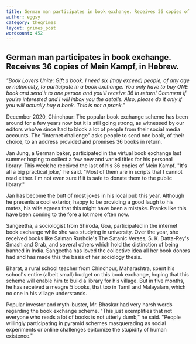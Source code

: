 ```yaml
---
title: German man participates in book exchange. Receives 36 copies of Mein Kampf.
author: eggsy
category: thegrimes
layout: grimes_post
wordcount: 452
---
```


## German man participates in book exchange. Receives 36 copies of Mein Kampf, in Hebrew.

*"Book Lovers Unite: Gift a book. I need six (may exceed) people, of any age or nationality, to participate in a book exchange. You only have to buy ONE book and send it to one person and you’ll receive 36 in return! Comment if you’re interested and I will inbox you the details. Also, please do it only if you will actually buy a book. This is not a prank."*

December 2020, Chinchpur: The popular book exchange scheme has been around for a few years now but it is still going strong, as witnessed by our editors who've since had to block a lot of people from their social media accounts. The "internet challenge" asks people to send one book, of their choice, to an address provided and promises 36 books in return.

Jan Jung, a German baker, participated in the virtual book exchange last summer hoping to collect a few new and varied titles for his personal library. This week he received the last of his 36 copies of Mein Kampf. "It's all a big practical joke," he said. "Most of them are in scripts that I cannot read either. I'm not even sure if it is safe to donate them to the public library."

Jan has become the butt of most jokes in his local pub this year. Although he presents a cool exterior, happy to be providing a good laugh to his mates, his wife agrees that this might have been a mistake. Pranks like this have been coming to the fore a lot more often now. 

Sangeetha, a sociologist from Shiroda, Goa, participated in the internet book exchange while she was studying in university. Over the year, she received books like Salman Rushdie's The Satanic Verses, S. K. Datta-Rey's Smash and Grab, and several others which hold the distinction of being banned in India. Sangeetha has loved the collective idea all her book donors had and has made this the basis of her sociology thesis.

Bharat, a rural school teacher from Chinchpur, Maharashtra, spent his school's entire (albeit small) budget on this book exchange, hoping that this scheme will enable him to build a library for his village. But in five months, he has received a meagre 5 books, that too in Tamil and Malayalam, which no one in his village understands.

Popular investor and myth-buster, Mr. Bhaskar had very harsh words regarding the book exchange scheme. "This just exemplifies that not everyone who reads a lot of books is not utterly dumb," he said. "People willingly participating in pyramid schemes masquerading as social experiments or online challenges epitomize the stupidity of human existence."